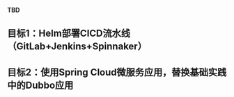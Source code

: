 **TBD**  
## 目标1：Helm部署CICD流水线（GitLab+Jenkins+Spinnaker）   
## 目标2：使用Spring Cloud微服务应用，替换基础实践中的Dubbo应用
